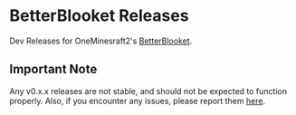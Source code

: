 # BetterBlooket Releases
Dev Releases for OneMinesraft2's [BetterBlooket](https://github.com/Minesraft2/BetterBlooket).
## Important Note
Any v0.x.x releases are not stable, and should not be expected to function properly.
Also, if you encounter any issues, please report them [here](https://github.com/Minesraft2/BetterBlooket/issues).